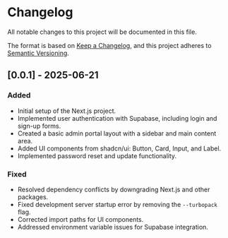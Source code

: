 # Changelog

All notable changes to this project will be documented in this file.

The format is based on [Keep a Changelog](https://keepachangelog.com/en/1.0.0/),
and this project adheres to [Semantic Versioning](https://semver.org/spec/v2.0.0.html).

## [0.0.1] - 2025-06-21

### Added
- Initial setup of the Next.js project.
- Implemented user authentication with Supabase, including login and sign-up forms.
- Created a basic admin portal layout with a sidebar and main content area.
- Added UI components from shadcn/ui: Button, Card, Input, and Label.
- Implemented password reset and update functionality.

### Fixed
- Resolved dependency conflicts by downgrading Next.js and other packages.
- Fixed development server startup error by removing the `--turbopack` flag.
- Corrected import paths for UI components.
- Addressed environment variable issues for Supabase integration.